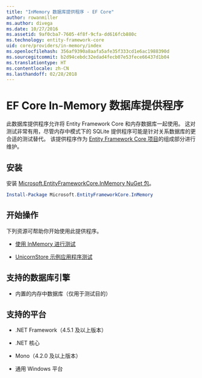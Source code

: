 ```yaml
---
title: "InMemory 数据库提供程序 - EF Core"
author: rowanmiller
ms.author: divega
ms.date: 10/27/2016
ms.assetid: 9af0cba7-7605-4f8f-9cfa-dd616fcb880c
ms.technology: entity-framework-core
uid: core/providers/in-memory/index
ms.openlocfilehash: 356af9390a8aafa5afe35f333cd1e6ac1988390d
ms.sourcegitcommit: b2d94cebdc32edad4fecb07e53fece66437d1b04
ms.translationtype: HT
ms.contentlocale: zh-CN
ms.lasthandoff: 02/28/2018
---
```

# <a name="ef-core-in-memory-database-provider"></a>EF Core In-Memory 数据库提供程序

此数据库提供程序允许将 Entity Framework Core 和内存数据库一起使用。 这对测试非常有用，尽管内存中模式下的 SQLite 提供程序可能是针对关系数据库的更合适的测试替代。 该提供程序作为 [Entity Framework Core 项目](https://github.com/aspnet/EntityFrameworkCore)的组成部分进行维护。

## <a name="install"></a>安装

安装 [Microsoft.EntityFrameworkCore.InMemory NuGet 包](https://www.nuget.org/packages/Microsoft.EntityFrameworkCore.InMemory/)。

``` powershell
Install-Package Microsoft.EntityFrameworkCore.InMemory
```

## <a name="get-started"></a>开始操作

下列资源可帮助你开始使用此提供程序。
* [使用 InMemory 进行测试](../../miscellaneous/testing/in-memory.md)

* [UnicornStore 示例应用程序测试](https://github.com/rowanmiller/UnicornStore/blob/master/UnicornStore/src/UnicornStore.Tests/Controllers/ShippingControllerTests.cs)

## <a name="supported-database-engines"></a>支持的数据库引擎

* 内置的内存中数据库（仅用于测试目的）

## <a name="supported-platforms"></a>支持的平台

* .NET Framework（4.5.1 及以上版本）

* .NET 核心

* Mono（4.2.0 及以上版本）

* 通用 Windows 平台
